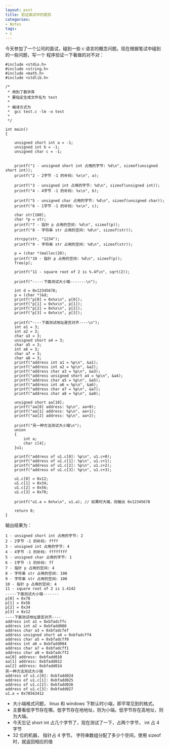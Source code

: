 ```yaml
---
layout: post
title: 验证面试中的题目
categories:
- Notes
tags:
- c
---
```



今天参加了一个公司的面试，碰到一些 c 语言的概念问题。现在根据笔试中碰到的一些问题，写一个
程序验证一下看做的对不对：


```language-c
#include <stdio.h>
#include <string.h>
#include <math.h>
#include <stdlib.h>

/*
 * 用到了数学库
 * 要指定生成文件名为 test
 * 
 * 编译方式为  
 * 	gcc test.c -lm -o test
 * 
 */

int main()
{

	unsigned short int a = -1;
	unsigned int b = -1;
	unsigned char c = -1;

	
	printf("1 - unsigned short int 占用的字节: %d\n", sizeof(unsigned short int));	
	printf("2 - 2字节 -1 的补码: %x\n", a);
	
	printf("3 - unsigned int 占用的字节: %d\n", sizeof(unsigned int));	
	printf("4 - 4字节 -1 的补码: %x\n", b);
	
	printf("5 - unsigned char 占用的字节: %d\n", sizeof(unsigned char));	
	printf("6 - 1字节 -1 的补码: %x\n", c);
	
	char str[100];
	char *p = str;
	printf("7 - 指针 p 占用的空间: %d\n", sizeof(p));
	printf("8 - 字符串 str 占用的空间: %d\n", sizeof(str));
	
	strcpy(str, "1234");
	printf("9 - 字符串 str 占用的空间: %d\n", sizeof(str));
	
	p = (char *)malloc(20);
	printf("10 - 指针 p 占用的空间: %d\n", sizeof(p));
	free(p);	
	
	printf("11 - square root of 2 is %.4f\n", sqrt(2));
	
	printf("-----下面测试大小端-------\n");
	
	int d = 0x12345678;
	p = (char *)&d;
	printf("p[0] = 0x%x\n", p[0]);
	printf("p[1] = 0x%x\n", p[1]);
	printf("p[2] = 0x%x\n", p[2]);
	printf("p[3] = 0x%x\n", p[3]);
	
	printf("----下面测试地址是否对齐----\n");
	int a1 = 3;
	int a2 = 3;
	char a3 = 3;
	unsigned short a4 = 3;
	char a5 = 3;
	int a6 = 3;
	char a7 = 3;
	char a8 = 3;
	printf("address int a1 = %p\n", &a1);
	printf("address int a2 = %p\n", &a2);
	printf("address char a3 = %p\n", &a3);
	printf("address unsigned short a4 = %p\n", &a4);
	printf("address char a5 = %p\n", &a5);
	printf("address int a6 = %p\n", &a6);
	printf("address char a7 = %p\n", &a7);
	printf("address char a8 = %p\n", &a8);
	
	unsigned short aa[10];
	printf("aa[0] address: %p\n", aa+0);
	printf("aa[1] address: %p\n", aa+1);
	printf("aa[2] address: %p\n", aa+2);
	
	printf("另一种方法测试大小端\n");
	union 
	{
		int a;
		char c[4];
	}u1;
	
	printf("address of u1.c[0]: %p\n", u1.c+0);
	printf("address of u1.c[1]: %p\n", u1.c+1);
	printf("address of u1.c[2]: %p\n", u1.c+2);
	printf("address of u1.c[3]: %p\n", u1.c+3);
	
	u1.c[0] = 0x12;
	u1.c[1] = 0x34;
	u1.c[2] = 0x56;
	u1.c[3] = 0x78;
	
	printf("u1.a = 0x%x\n", u1.a); // 如果时大端，则输出 0x12345678
	
	return 0;
}
```

输出结果为：

    1 - unsigned short int 占用的字节: 2
    2 - 2字节 -1 的补码: ffff
    3 - unsigned int 占用的字节: 4
    4 - 4字节 -1 的补码: ffffffff
    5 - unsigned char 占用的字节: 1
    6 - 1字节 -1 的补码: ff
    7 - 指针 p 占用的空间: 4
    8 - 字符串 str 占用的空间: 100
    9 - 字符串 str 占用的空间: 100
    10 - 指针 p 占用的空间: 4
    11 - square root of 2 is 1.4142
    -----下面测试大小端-------
    p[0] = 0x78
    p[1] = 0x56
    p[2] = 0x34
    p[3] = 0x12
    ----下面测试地址是否对齐----
    address int a1 = 0xbfadcffc
    address int a2 = 0xbfadd000
    address char a3 = 0xbfadcfef
    address unsigned short a4 = 0xbfadcff4
    address char a5 = 0xbfadcff0
    address int a6 = 0xbfadd004
    address char a7 = 0xbfadcff1
    address char a8 = 0xbfadcff2
    aa[0] address: 0xbfadd010
    aa[1] address: 0xbfadd012
    aa[2] address: 0xbfadd014
    另一种方法测试大小端
    address of u1.c[0]: 0xbfadd024
    address of u1.c[1]: 0xbfadd025
    address of u1.c[2]: 0xbfadd026
    address of u1.c[3]: 0xbfadd027
    u1.a = 0x78563412


 - 大小端格式问题， linux 和 windows 下默认时小端，即平常见到的格式。
 - 主要看低字节存在哪。低字节存在地地址，则为小端。低字节存在高地址，则为大端。
 - 今天忘记 short int 占几个字节了，现在测试了一下，占两个字节， int 占 4 字节
 - 32 位的机器， 指针占 4 字节。 字符串数组分配了多少个空间，使用 sizeof 时，就返回相应的值